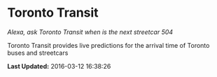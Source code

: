 # Toronto Transit
*Alexa, ask Toronto Transit when is the next streetcar 504*

Toronto Transit provides live predictions for the arrival time of Toronto buses and streetcars

**Last Updated:** 2016-03-12 16:38:26